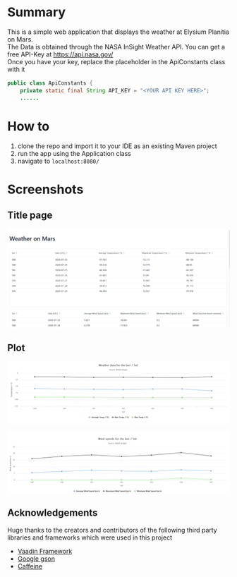 # Summary
This is a simple web application that displays the weather at Elysium Planitia on Mars.  
The Data is obtained through the NASA InSight Weather API. You can get a free API-Key at https://api.nasa.gov/  
Once you have your key, replace the placeholder in the ApiConstants class with it  

```java
public class ApiConstants {
    private static final String API_KEY = "<YOUR API KEY HERE>";
    ......
```

# How to
1. clone the repo and import it to your IDE as an existing Maven project
2. run the app using the Application class
3. navigate to ```localhost:8080/```

# Screenshots
## Title page
![title page](screenshots/marsWeather01.png) 


## Plot
![line plot1](screenshots/MarsWeatherPlot1.png) 


![line plot2](screenshots/MarsWeatherPlot2.png)

## Acknowledgements
Huge thanks to the creators and contributors of the following third party libraries and frameworks which were used in this project  
+ [Vaadin Framework](https://vaadin.com/)  
+ [Google gson](https://github.com/google/gson)  
+ [Caffeine](https://github.com/ben-manes/caffeine)


